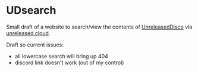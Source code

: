 # UDsearch
Small draft of a website to search/view the contents of [UnreleasedDisco](https://reddit.com/r/UnreleasedDisco) via [unreleased.cloud](https://unreleased.cloud/d/).

Draft so current issues:
- all lowercase search will bring up 404
- discord link doesn't work (out of my control)
